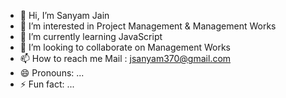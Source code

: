 - 👋 Hi, I’m Sanyam Jain
- 👀 I’m interested in Project Management & Management Works
- 🌱 I’m currently learning JavaScript
- 💞️ I’m looking to collaborate on Management Works
- 📫 How to reach me Mail : jsanyam370@gmail.com
- 😄 Pronouns: ...
- ⚡ Fun fact: ...

<!---
allaboutsanyam/allaboutsanyam is a ✨ special ✨ repository because its `README.md` (this file) appears on your GitHub profile.
You can click the Preview link to take a look at your changes.
--->
